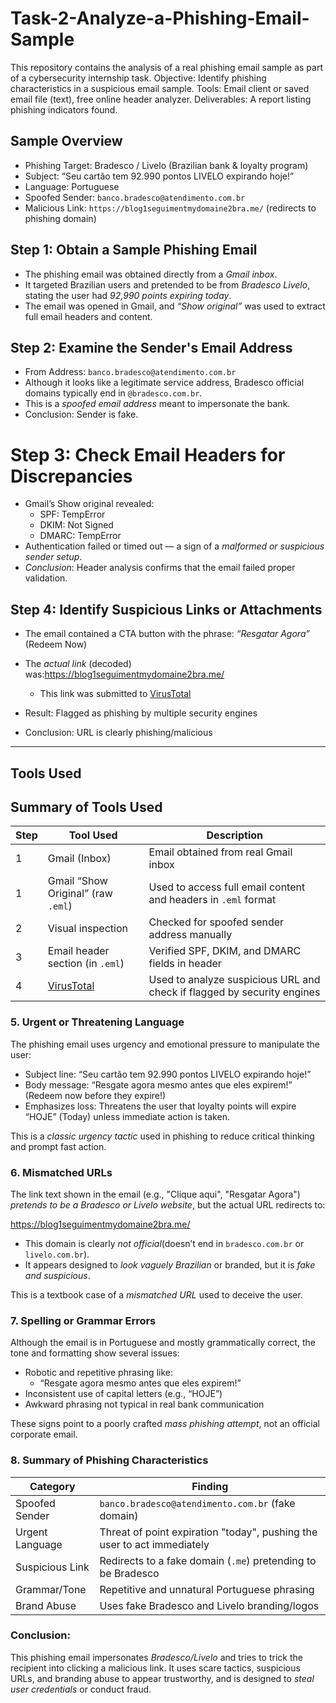 # Task-2-Analyze-a-Phishing-Email-Sample
This repository contains the analysis of a real phishing email sample as part of a cybersecurity internship task.
 Objective: Identify phishing characteristics in a suspicious email sample.
 Tools:  Email client or saved email file (text), free online header analyzer.
 Deliverables: A report listing phishing indicators found.

 ## Sample Overview

- Phishing Target: Bradesco / Livelo (Brazilian bank & loyalty program)
- Subject: “Seu cartão tem 92.990 pontos LIVELO expirando hoje!”
- Language: Portuguese
- Spoofed Sender: `banco.bradesco@atendimento.com.br`
- Malicious Link: `https://blog1seguimentmydomaine2bra.me/` (redirects to phishing domain)

##  Step 1: Obtain a Sample Phishing Email

- The phishing email was obtained directly from a *Gmail inbox*.
- It targeted Brazilian users and pretended to be from *Bradesco Livelo*, stating the user had *92,990 points expiring today*.
- The email was opened in Gmail, and *“Show original”* was used to extract full email headers and content.

## Step 2: Examine the Sender's Email Address

- From Address: `banco.bradesco@atendimento.com.br`
- Although it looks like a legitimate service address, Bradesco official domains typically end in `@bradesco.com.br`.
- This is a *spoofed email address* meant to impersonate the bank.
- Conclusion: Sender is fake.

#  Step 3: Check Email Headers for Discrepancies

- Gmail’s Show original revealed:
  - SPF: TempError
  - DKIM: Not Signed
  - DMARC: TempError
- Authentication failed or timed out — a sign of a *malformed or suspicious sender setup*.
- *Conclusion*: Header analysis confirms that the email failed proper validation.

##  Step 4: Identify Suspicious Links or Attachments

- The email contained a CTA button with the phrase: *“Resgatar Agora”* (Redeem Now)
- The *actual link* (decoded) was:https://blog1seguimentmydomaine2bra.me/

  - This link was submitted to [VirusTotal](https://www.virustotal.com/)
-  Result: Flagged as phishing by multiple security engines
-  Conclusion: URL is clearly phishing/malicious

---

##  Tools Used
##  Summary of Tools Used

| Step | Tool Used                              | Description                                                                 |
|------|----------------------------------------|-----------------------------------------------------------------------------|
| 1    | Gmail (Inbox)                          | Email obtained from real Gmail inbox                                        |
| 1    | Gmail “Show Original” (raw `.eml`)     | Used to access full email content and headers in `.eml` format              |
| 2    | Visual inspection                      | Checked for spoofed sender address manually                                 |
| 3    | Email header section (in `.eml`)       | Verified SPF, DKIM, and DMARC fields in header                              |
| 4    | [VirusTotal](https://www.virustotal.com/) | Used to analyze suspicious URL and check if flagged by security engines  |

### 5. Urgent or Threatening Language

The phishing email uses urgency and emotional pressure to manipulate the user:

- Subject line: “Seu cartão tem 92.990 pontos LIVELO expirando hoje!”
- Body message: “Resgate agora mesmo antes que eles expirem!” (Redeem now before they expire!)
- Emphasizes loss: Threatens the user that loyalty points will expire “HOJE” (Today) unless immediate action is taken.

This is a *classic urgency tactic* used in phishing to reduce critical thinking and prompt fast action.

### 6. Mismatched URLs

The link text shown in the email (e.g., "Clique aqui", "Resgatar Agora") *pretends to be a Bradesco or Livelo website*, but the actual URL redirects to:

https://blog1seguimentmydomaine2bra.me/

- This domain is clearly *not official*(doesn’t end in `bradesco.com.br` or `livelo.com.br`).
- It appears designed to *look vaguely Brazilian* or branded, but it is *fake and suspicious*.

This is a textbook case of a *mismatched URL* used to deceive the user.



### 7. Spelling or Grammar Errors

Although the email is in Portuguese and mostly grammatically correct, the tone and formatting show several issues:

- Robotic and repetitive phrasing like:
  - “Resgate agora mesmo antes que eles expirem!”
- Inconsistent use of capital letters (e.g., “HOJE”)
- Awkward phrasing not typical in real bank communication

These signs point to a poorly crafted *mass phishing attempt*, not an official corporate email.



### 8. Summary of Phishing Characteristics

| Category                  | Finding                                                                  |
|---------------------------|--------------------------------------------------------------------------|
| Spoofed Sender            | `banco.bradesco@atendimento.com.br` (fake domain)                        |
| Urgent Language           | Threat of point expiration "today", pushing the user to act immediately  |
| Suspicious Link           | Redirects to a fake domain (`.me`) pretending to be Bradesco             |
| Grammar/Tone              | Repetitive and unnatural Portuguese phrasing                             |
| Brand Abuse               | Uses fake Bradesco and Livelo branding/logos                             |

###  Conclusion:

This phishing email impersonates *Bradesco/Livelo* and tries to trick the recipient into clicking a malicious link. It uses scare tactics, suspicious URLs, and branding abuse to appear trustworthy, and is designed to *steal user credentials* or conduct fraud.






 
